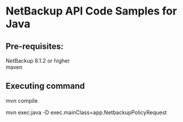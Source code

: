 NetBackup API Code Samples for Java
==========

Pre-requisites:
------------
NetBackup 8.1.2 or higher  
maven

Executing command
------------
mvn compile

mvn exec:java -D exec.mainClass=app.NetbackupPolicyRequest